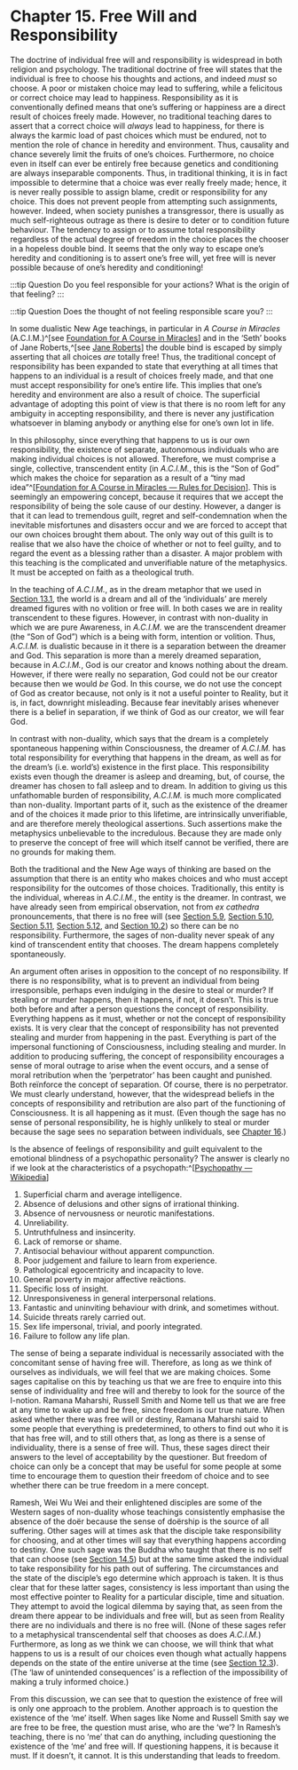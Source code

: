 # Chapter 15. Free Will and Responsibility

The doctrine of individual free will and responsibility is widespread in both religion and psychology. The traditional doctrine of free will states that the individual is free to choose his thoughts and actions, and indeed *must* so choose. A poor or mistaken choice may lead to suffering, while a felicitous or correct choice may lead to happiness. Responsibility as it is conventionally defined means that one’s suffering or happiness are a direct result of choices freely made. However, no traditional teaching dares to assert that a correct choice will *always* lead to happiness, for there is always the karmic load of past choices which must be endured, not to mention the role of chance in heredity and environment. Thus, causality and chance severely limit the fruits of one’s choices. Furthermore, no choice even in itself can ever be entirely free because genetics and conditioning are always inseparable components. Thus, in traditional thinking, it is in fact impossible to determine that a choice was ever really freely made; hence, it is never really possible to assign blame, credit or responsibility for any choice. This does not prevent people from attempting such assignments, however. Indeed, when society punishes a transgressor, there is usually as much self-righteous outrage as there is desire to deter or to condition future behaviour. The tendency to assign or to assume total responsibility regardless of the actual degree of freedom in the choice places the chooser in a hopeless double bind. It seems that the only way to escape one’s heredity and conditioning is to assert one’s free will, yet free will is never possible because of one’s heredity and conditioning!

:::tip Question
Do you feel responsible for your actions? What is the origin of that feeling?
:::

:::tip Question
Does the thought of not feeling responsible scare you?
:::

In some dualistic New Age teachings, in particular in *A Course in Miracles* (A.C.I.M.)^[see [Foundation for A Course in Miracles](https://www.facim.org/)] and in the ‘Seth’ books of Jane Roberts,^[see [Jane Roberts](https://en.wikipedia.org/wiki/Jane_Roberts)]  the double bind is escaped by simply asserting that all choices *are* totally free! Thus, the traditional concept of responsibility has been expanded to state that everything at all times that happens to an individual is a result of choices freely made, and that one must accept responsibility for one’s entire life. This implies that one’s heredity and environment are also a result of choice. The superficial advantage of adopting this point of view is that there is no room left for any ambiguity in accepting responsibility, and there is never any justification whatsoever in blaming anybody or anything else for one’s own lot in life.

In this philosophy, since everything that happens to us is our own responsibility, the existence of separate, autonomous individuals who are making individual choices is not allowed. Therefore, we must comprise a single, collective, transcendent entity (in *A.C.I.M.*, this is the “Son of God” which makes the choice for separation as a result of a “tiny mad idea”^[[Foundation for A Course in Miracles — Rules for Decision](https://facim.org/online-learning-aids/excerpt-series/rules-for-decision/rules-for-decision-part-i/)]. This is seemingly an empowering concept, because it requires that we accept the responsibility of being the sole cause of our destiny. However, a danger is that it can lead to tremendous guilt, regret and self-condemnation when the inevitable misfortunes and disasters occur and we are forced to accept that our own choices brought them about. The only way out of this guilt is to realise that we also have the choice of whether or not to feel guilty, and to regard the event as a blessing rather than a disaster. A major problem with this teaching is the complicated and unverifiable nature of the metaphysics. It must be accepted on faith as a theological truth.

In the teaching of *A.C.I.M.*, as in the dream metaphor that we used in [Section 13.1](/chapter-13-some-useful-metaphors/#_13-1-the-dream), the world is a dream and all of the ‘individuals’ are merely dreamed figures with no volition or free will. In both cases we are in reality transcendent to these figures. However, in contrast with non-duality in which we are pure Awareness, in *A.C.I.M.* we are the transcendent dreamer (the “Son of God”) which is a being with form, intention or volition. Thus, *A.C.I.M.* is dualistic because in it there is a separation between the dreamer and God. This separation is more than a merely dreamed separation, because in *A.C.I.M.*, God is our creator and knows nothing about the dream. However, if there were really no separation, God could not be our creator because then we would *be* God. In this course, we do not use the concept of God as creator because, not only is it not a useful pointer to Reality, but it is, in fact, downright misleading. Because fear inevitably arises whenever there is a belief in separation, if we think of God as our creator, we will fear God.

In contrast with non-duality, which says that the dream is a completely spontaneous happening within Consciousness, the dreamer of *A.C.I.M.* has total responsibility for everything that happens in the dream, as well as for the dream’s (i.e. world’s) existence in the first place. This responsibility exists even though the dreamer is asleep and dreaming, but, of course, the dreamer has chosen to fall asleep and to dream. In addition to giving us this unfathomable burden of responsibility, *A.C.I.M.* is much more complicated than non-duality. Important parts of it, such as the existence of the dreamer and of the choices it made prior to this lifetime, are intrinsically unverifiable, and are therefore merely theological assertions. Such assertions make the metaphysics unbelievable to the incredulous. Because they are made only to preserve the concept of free will which itself cannot be verified, there are no grounds for making them.

Both the traditional and the New Age ways of thinking are based on the assumption that there is an entity who makes choices and who must accept responsibility for the outcomes of those choices. Traditionally, this entity is the individual, whereas in *A.C.I.M.*, the entity is the dreamer. In contrast, we have already seen from empirical observation, not from *ex cathedra* pronouncements, that there is no free will (see [Section 5.9](/chapter-5-conscious-mind-free-will/#_5-9-the-experiments-of-libet-et-al-and-their-implications-for-free-will), [Section 5.10](/chapter-5-conscious-mind-free-will/#_5-10-brain-imaging-measurements-on-free-will), [Section 5.11](/chapter-5-conscious-mind-free-will/#_5-11-free-will-as-the-possibility-of-alternative-action), [Section 5.12](/chapter-5-conscious-mind-free-will/#_5-12-the-origin-of-the-belief-in-free-will), and [Section 10.2](/chapter-10-teaching-non-duality/#_10-2-the-practices)) so there can be no responsibility. Furthermore, the sages of non-duality never speak of any kind of transcendent entity that chooses. The dream happens completely spontaneously.

An argument often arises in opposition to the concept of no responsibility. If there is no responsibility, what is to prevent an individual from being irresponsible, perhaps even indulging in the desire to steal or murder? If stealing or murder happens, then it happens, if not, it doesn’t. This is true both before and after a person questions the concept of responsibility. Everything happens as it must, whether or not the concept of responsibility exists. It is very clear that the concept of responsibility has not prevented stealing and murder from happening in the past. Everything is part of the impersonal functioning of Consciousness, including stealing and murder. In addition to producing suffering, the concept of responsibility encourages a sense of moral outrage to arise when the event occurs, and a sense of moral retribution when the ‘perpetrator’ has been caught and punished. Both reïnforce the concept of separation. Of course, there is no perpetrator. We must clearly understand, however, that the widespread beliefs in the concepts of responsibility and retribution are also part of the functioning of Consciousness. It is all happening as it must. (Even though the sage has no sense of personal responsibility, he is highly unlikely to steal or murder because the sage sees no separation between individuals, see [Chapter 16](/chapter-16-love-seeking-itself/).)

Is the absence of feelings of responsibility and guilt equivalent to the emotional blindness of a psychopathic personality? The answer is clearly no if we look at the characteristics of a psychopath:^[[Psychopathy — Wikipedia](https://en.wikipedia.org/wiki/Psychopath)]

 1. Superficial charm and average intelligence.
 2. Absence of delusions and other signs of irrational thinking.
 3. Absence of nervousness or neurotic manifestations.
 4. Unreliability.
 5. Untruthfulness and insincerity.
 6. Lack of remorse or shame.
 7. Antisocial behaviour without apparent compunction.
 8. Poor judgement and failure to learn from experience.
 9. Pathological egocentricity and incapacity to love.
 10. General poverty in major affective reäctions.
 11. Specific loss of insight.
 12. Unresponsiveness in general interpersonal relations.
 13. Fantastic and uninviting behaviour with drink, and sometimes without.
 14. Suicide threats rarely carried out.
 15. Sex life impersonal, trivial, and poorly integrated.
 16. Failure to follow any life plan.

The sense of being a separate individual is necessarily associated with the concomitant sense of having free will. Therefore, as long as we think of ourselves as individuals, we will feel that we are making choices. Some sages capitalise on this by teaching us that we are free to enquire into this sense of individuality and free will and thereby to look for the source of the I-notion. Ramana Maharshi, Russell Smith and Nome tell us that we are free at any time to wake up and be free, since freedom is our true nature. When asked whether there was free will or destiny, Ramana Maharshi said to some people that everything is predetermined, to others to find out who it is that has free will, and to still others that, as long as there is a sense of individuality, there is a sense of free will. Thus, these sages direct their answers to the level of acceptability by the questioner. But freedom of choice can only be a concept that may be useful for some people at some time to encourage them to question their freedom of choice and to see whether there can be true freedom in a mere concept.

Ramesh, Wei Wu Wei and their enlightened disciples are some of the Western sages of non-duality whose teachings consistently emphasise the absence of the doër because the sense of doërship is the source of all suffering. Other sages will at times ask that the disciple take responsibility for choosing, and at other times will say that everything happens according to destiny. One such sage was the Buddha who taught that there is no self that can choose (see [Section 14.5](/chapter-14-religion-belief-non-duality/#_14-5-buddhism-religion-or-not)) but at the same time asked the individual to take responsibility for his path out of suffering. The circumstances and the state of the disciple’s ego determine which approach is taken. It is thus clear that for these latter sages, consistency is less important than using the most effective pointer to Reality for a particular disciple, time and situation. They attempt to avoid the logical dilemma by saying that, as seen from the dream there appear to be individuals and free will, but as seen from Reality there are no individuals and there is no free will. (None of these sages refer to a metaphysical transcendental self that chooses as does *A.C.I.M.*) Furthermore, as long as we think we can choose, we will think that what happens to us is a result of our choices even though what actually happens depends on the state of the entire universe at the time (see [Section 12.3](/chapter-12-space-time-causality-destiny/#_12-3-the-concept-of-causality)). (The ‘law of unintended consequences’ is a reflection of the impossibility of making a truly informed choice.)

From this discussion, we can see that to question the existence of free will is only one approach to the problem. Another approach is to question the existence of the ‘me’ itself. When sages like Nome and Russell Smith say we are free to be free, the question must arise, who are the ‘we’? In Ramesh’s teaching, there is no ‘me’ that can do anything, including questioning the existence of the ‘me’ and free will. If questioning happens, it is because it must. If it doesn’t, it cannot. It is this understanding that leads to freedom.
